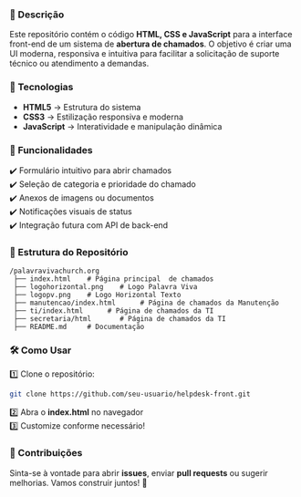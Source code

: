 ### 📌 Descrição  
Este repositório contém o código **HTML, CSS e JavaScript** para a interface front-end de um sistema de **abertura de chamados**. O objetivo é criar uma UI moderna, responsiva e intuitiva para facilitar a solicitação de suporte técnico ou atendimento a demandas.  

### 🚀 Tecnologias  
- **HTML5** → Estrutura do sistema  
- **CSS3** → Estilização responsiva e moderna  
- **JavaScript** → Interatividade e manipulação dinâmica  

### 🎯 Funcionalidades  
✔️ Formulário intuitivo para abrir chamados  
✔️ Seleção de categoria e prioridade do chamado  
✔️ Anexos de imagens ou documentos  
✔️ Notificações visuais de status  
✔️ Integração futura com API de back-end  

### 📂 Estrutura do Repositório  
```
/palavravivachurch.org
 ├── index.html    # Página principal  de chamados
 ├── logohorizontal.png    # Logo Palavra Viva
 ├── logopv.png    # Logo Horizontal Texto
 ├── manutencao/index.html      # Página de chamados da Manutenção
 ├── ti/index.html      # Página de chamados da TI
 ├── secretaria/html       # Página de chamados da TI
 ├── README.md     # Documentação  
```  

### 🛠 Como Usar  
1️⃣ Clone o repositório:  
```bash
git clone https://github.com/seu-usuario/helpdesk-front.git
```  
2️⃣ Abra o **index.html** no navegador  
3️⃣ Customize conforme necessário!  

### 🔗 Contribuições  
Sinta-se à vontade para abrir **issues**, enviar **pull requests** ou sugerir melhorias. Vamos construir juntos! 🚀
